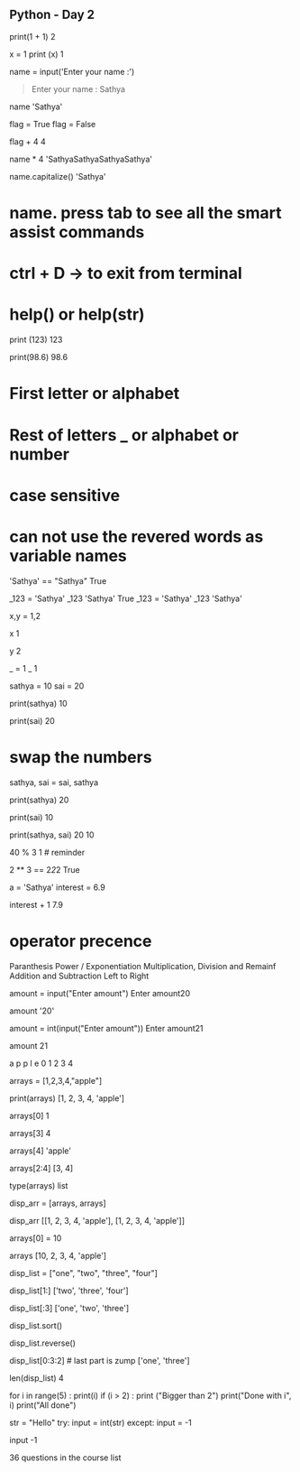 ## Python - Day 2

print(1 + 1)
2

x = 1
print (x)
1

name = input('Enter your name :')
> Enter your name : Sathya

name
'Sathya'

flag = True
flag = False

flag + 4
4

name * 4
'SathyaSathyaSathyaSathya'

name.capitalize()
'Sathya'

# name. press tab to see all the smart assist commands
# ctrl + D -> to exit from terminal
# help() or help(str)

print (123)
123

print(98.6)
98.6

# First letter or alphabet
# Rest of letters _ or alphabet or number
# case sensitive
# can not use the revered words as variable names

'Sathya' == "Sathya"
True

_123 = 'Sathya'
_123
'Sathya'
True
_123 = 'Sathya'
_123
'Sathya'

 
x,y = 1,2

x
1

y
2

_ = 1
_
1

sathya = 10
sai = 20

print(sathya)
10

print(sai)
20

# swap the numbers
sathya, sai = sai, sathya


print(sathya)
20

print(sai)
10

print(sathya, sai)
20 10

40 % 3
1 # reminder

2 ** 3 == 2*2*2
True

a = 'Sathya'
interest = 6.9

interest + 1
7.9

# operator precence

Paranthesis
Power / Exponentiation
Multiplication, Division and Remainf
Addition and Subtraction
Left to Right

amount = input("Enter amount")
Enter amount20

amount
'20'

amount = int(input("Enter amount"))
Enter amount21

amount
21


a p p l e
0 1 2 3 4 

arrays = [1,2,3,4,"apple"]

print(arrays)
[1, 2, 3, 4, 'apple']

arrays[0]
1

arrays[3]
4

arrays[4]
'apple'

arrays[2:4]
[3, 4]

type(arrays)
list

disp_arr = [arrays, arrays]

disp_arr
[[1, 2, 3, 4, 'apple'], [1, 2, 3, 4, 'apple']]

arrays[0] = 10

arrays
[10, 2, 3, 4, 'apple']

disp_list = ["one", "two", "three", "four"]

disp_list[1:]
['two', 'three', 'four']

disp_list[:3]
['one', 'two', 'three']

disp_list.sort()

disp_list.reverse()


disp_list[0:3:2] # last part is zump
['one', 'three']

len(disp_list)
4

for i in range(5) :
   print(i)
   if (i > 2) :
       print ("Bigger than 2")
   print("Done with i", i)
print("All done")

str = "Hello"
try:
   input = int(str)
except:
   input = -1

input
-1


36 questions in the course list

